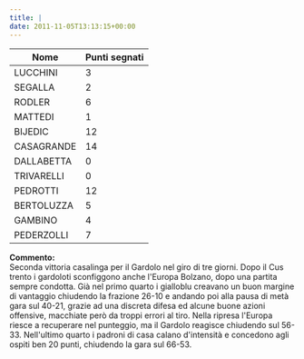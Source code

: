 ```yaml
---
title: |
date: 2011-11-05T13:13:15+00:00
---
```

| **Nome** | **Punti segnati** |
| -------- | ----------------- |
| LUCCHINI | 3 |
| SEGALLA | 2 |
| RODLER | 6 |
| MATTEDI | 1 |
| BIJEDIC | 12 |
| CASAGRANDE | 14 |
| DALLABETTA | 0 |
| TRIVARELLI | 0 |
| PEDROTTI | 12 |
| BERTOLUZZA | 5 |
| GAMBINO | 4 |
| PEDERZOLLI | 7 |

**Commento:**  
Seconda vittoria casalinga per il Gardolo nel giro di tre giorni. Dopo il Cus trento i gardoloti sconfiggono anche l'Europa Bolzano, dopo una partita sempre condotta. Già nel primo quarto i gialloblu creavano un buon margine di vantaggio chiudendo la frazione 26-10 e andando poi alla pausa di metà gara sul 40-21, grazie ad una discreta difesa ed alcune buone azioni offensive, macchiate però da troppi errori al tiro. Nella ripresa l'Europa riesce a recuperare nel punteggio, ma il Gardolo reagisce chiudendo sul 56-33. Nell'ultimo quarto i padroni di casa calano d'intensità e concedono agli ospiti ben 20 punti, chiudendo la gara sul 66-53.